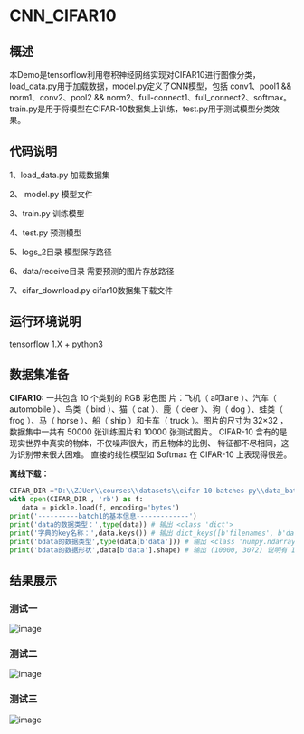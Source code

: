 # CNN_CIFAR10

## 概述
本Demo是tensorflow利用卷积神经网络实现对CIFAR10进行图像分类，load_data.py用于加载数据，model.py定义了CNN模型，包括 conv1、pool1 && norm1、conv2、pool2 && norm2、full-connect1、full_connect2、softmax。
train.py是用于将模型在CIFAR-10数据集上训练，test.py用于测试模型分类效果。

## 代码说明

1、load_data.py 加载数据集

2、 model.py 模型文件

3、train.py 训练模型

4、test.py 预测模型

5、logs_2目录 模型保存路径

6、data/receive目录 需要预测的图片存放路径

7、cifar_download.py cifar10数据集下载文件

## 运行环境说明

tensorflow 1.X + python3

## 数据集准备

**CIFAR10:** 一共包含 10 个类别的 RGB 彩色图 片：飞机（ a叩lane ）、汽车（ automobile ）、鸟类（ bird ）、猫（ cat ）、鹿（ deer ）、狗（ dog ）、蛙类（ frog ）、马（ horse ）、船（ ship ）和卡车（ truck ）。图片的尺寸为 32×32 ，数据集中一共有 50000 张训练圄片和 10000 张测试图片。 CIFAR-10 含有的是现实世界中真实的物体，不仅噪声很大，而且物体的比例、 特征都不尽相同，这为识别带来很大困难。 直接的线性模型如 Softmax 在 CIFAR-10 上表现得很差。

**离线下载：** 

 ```python
CIFAR_DIR ="D:\\ZJUer\\courses\\datasets\\cifar-10-batches-py\\data_batch_5"#数据集路径
with open(CIFAR_DIR , 'rb') as f:
    data = pickle.load(f, encoding='bytes')
print('----------batch1的基本信息-------------')    
print('data的数据类型：',type(data)) # 输出 <class 'dict'>
print('字典的key名称：',data.keys()) # 输出 dict_keys([b'filenames', b'data', b'labels', b'batch_label'])
print('bdata的数据类型',type(data[b'data'])) # 输出 <class 'numpy.ndarray'>
print('bdata的数据形状',data[b'data'].shape) # 输出 (10000, 3072) 说明有 10000 个样本, 3072个特征
 ```

## 结果展示
### 测试一
![image](https://github.com/CarrollAdmin/CNN_CIFAR10/blob/master/img/predict1.png)
### 测试二
![image](https://github.com/CarrollAdmin/CNN_CIFAR10/blob/master/img/predict2.png)
### 测试三
![image](https://github.com/CarrollAdmin/CNN_CIFAR10/blob/master/img/predict3.png)
